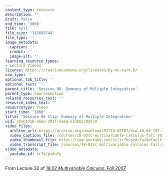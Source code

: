 ```yaml
---
content_type: resource
description: ''
draft: false
end_time: '3008'
file: null
file_size: '115685744'
file_type: ''
image_metadata:
  caption: ''
  credit: ''
  image-alt: ''
learning_resource_types:
- Lecture Videos
license: https://creativecommons.org/licenses/by-nc-sa/4.0/
ocw_type: ''
optional_tab_title: ''
optional_text: ''
parent_title: 'Session 96: Summary of Multiple Integration'
parent_type: CourseSection
related_resources_text: ''
resource_index_text: ''
resourcetype: Video
start_time: '1860'
title: 'Session 96 Clip: Summary of Multiple Integration'
uid: cbeb1d10-a60c-391f-5a68-d33603c0d570
video_files:
  archive_url: https://archive.org/download/MIT18.02F07/ocw-18_02-f07-lec32_300k.mp4
  video_captions_file: /courses/18-02sc-multivariable-calculus-fall-2010/sr7kCpzAuYw_captions.vtt
  video_thumbnail_file: https://img.youtube.com/vi/sr7kCpzAuYw/default.jpg
  video_transcript_file: /courses/18-02sc-multivariable-calculus-fall-2010/sr7kCpzAuYw_transcript.pdf
video_metadata:
  youtube_id: sr7kCpzAuYw
---
```

From Lecture 32 of [_18.02 Multivariable Calculus, Fall 2007_](/courses/18-02-multivariable-calculus-fall-2007/video_galleries/video-lectures)